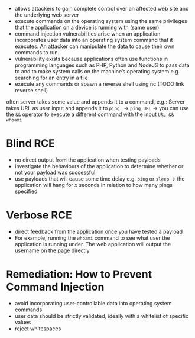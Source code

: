 - allows attackers to gain complete control over an affected web site and the underlying web server
- execute commands on the operating system using the same privileges that the application on a device is running with (same user)
- command injection vulnerabilities arise when an application incorporates user data into an operating system command that it executes. An attacker can manipulate the data to cause their own commands to run.
- vulnerability exists because applications often use functions in programming languages such as PHP, Python and NodeJS to pass data to and to make system calls on the machine’s operating system e.g. searching for an entry in a file
- execute any commands or spawn a reverse shell using nc (TODO link reverse shell)

often server takes some value and appends it to a command, e.g.:
Server takes URL as user input and appends it to `ping ` -> `ping URL` -> you can use the `&&` operator to execute a different command with the input `URL && whoami`


# Blind RCE
- no direct output from the application when testing payloads
- investigate the behaviours of the application to determine whether or not your payload was successful
- use payloads that will cause some time delay e.g. `ping` or `sleep` -> the application will hang for _x_ seconds in relation to how many pings specified


# Verbose RCE
- direct feedback from the application once you have tested a payload
- For example, running the `whoami` command to see what user the application is running under. The web application will output the username on the page directly


# Remediation: How to Prevent Command Injection
- avoid incorporating user-controllable data into operating system commands
- user data should be strictly validated, ideally with a whitelist of specific values
- reject whitespaces